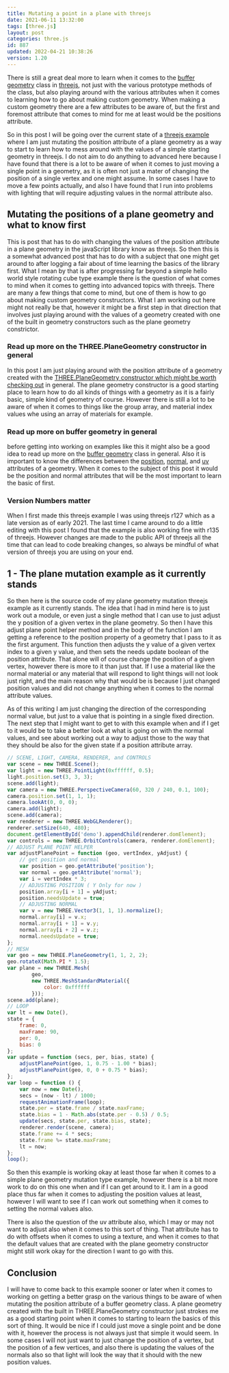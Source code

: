 ```yaml
---
title: Mutating a point in a plane with threejs
date: 2021-06-11 13:32:00
tags: [three.js]
layout: post
categories: three.js
id: 887
updated: 2022-04-21 10:38:26
version: 1.20
---
```


There is still a great deal more to learn when it comes to the [buffer geometry](https://threejs.org/docs/#api/en/core/BufferGeometry) class in [threejs](https://threejs.org/docs/#manual/en/introduction/Creating-a-scene), not just with the various prototype methods of the class, but also playing around with the various attributes when it comes to learning how to go about making custom geometry. When making a custom geometry there are a few attributes to be aware of, but the first and foremost attribute that comes to mind for me at least would be the positions attribute.

So in this post I will be going over the current state of a [threejs example](/2021/02/19/threejs-examples/) where I am just mutating the position attribute of a plane geometry as a way to start to learn how to mess around with the values of a simple starting geometry in threejs. I do not aim to do anything to advanced here because I have found that there is a lot to be aware of when it comes to just moving a single point in a geometry, as it is often not just a mater of changing the position of a single vertex and one might assume. In some cases I have to move a few points actually, and also I have found that I run into problems with lighting that will require adjusting values in the normal attribute also.

<!-- more -->

## Mutating the positions of a plane geometry and what to know first

This is post that has to do with changing the values of the position attribute in a plane geometry in the javaScript library know as threejs. So then this is a somewhat advanced post that has to do with a subject that one might get around to after logging a fair about of time learning the basics of the library first. What I mean by that is after progressing far beyond a simple hello world style rotating cube type example there is the question of what comes to mind when it comes to getting into advanced topics with threejs. There are many a few things that come to mind, but one of them is how to go about making custom geometry constructors. What I am working out here might not really be that, however it might be a first step in that direction that involves just playing around with the values of a geometry created with one of the built in geometry constructors such as the plane geometry constrictor.

### Read up more on the THREE.PlaneGeometry constructor in general

In this post I am just playing around with the position attribute of a geometry created with the [THREE.PlaneGeometry constructor which might be worth checking out](/2019/06/05/threejs-plane/) in general. The plane geometry constructor is a good starting place to learn how to do all kinds of things with a geometry as it is a fairly basic, simple kind of geometry of course. However there is still a lot to be aware of when it comes to things like the group array, and material index values whe using an array of materials for example.

### Read up more on buffer geometry in general

before getting into working on examples like this it might also be a good idea to read up more on the [buffer geometry](/2021/04/22/threejs-buffer-geometry/) class in general. Also it is important to know the differences between the [position](/2021/06/07/threejs-buffer-geometry-attributes-position/), [normal](/2021/06/08/threejs-buffer-geometry-attributes-normals/), and [uv](/2021/06/09/threejs-buffer-geometry-attributes-uv/) attributes of a geometry. When it comes to the subject of this post it would be the position and normal attributes that will be the most important to learn the basic of first.

### Version Numbers matter

When I first made this threejs example I was using threejs r127 which as a late version as of early 2021. The last time I came around to do a little editing with this post I found that the example is also working fine with r135 of threejs. However changes are made to the public API of threejs all the time that can lead to code breaking changes, so always be mindful of what version of threejs you are using on your end.

## 1 - The plane mutation example as it currently stands

So then here is the source code of my plane geometry mutation threejs example as it currently stands. The idea that I had in mind here is to just work out a module, or even just a single method that I can use to just adjust the y position of a given vertex in the plane geometry. So then I have this adjust plane point helper method and in the body of the function I am getting a reference to the position property of a geometry that I pass to it as the first argument. This function then adjusts the y value of a given vertex index to a given y value, and then sets the needs update boolean of the position attribute. That alone will of course change the position of a given vertex, however there is more to it than just that. If I use a material like the normal material or any material that will respond to light things will not look just right, and the main reason why that would be is because I just changed position values and did not change anything when it comes to the normal attribute values.


As of this writing I am just changing the direction of the corresponding normal value, but just to a value that is pointing in a single fixed direction. The next step that I might want to get to with this example when and if I get to it would be to take a better look at what is going on with the normal values, and see about working out a way to adjust those to the way that they should be also for the given state if a position attribute array.


```js
// SCENE, LIGHT, CAMERA, RENDERER, and CONTROLS
var scene = new THREE.Scene();
var light = new THREE.PointLight(0xffffff, 0.5);
light.position.set(3, 3, 3);
scene.add(light);
var camera = new THREE.PerspectiveCamera(60, 320 / 240, 0.1, 100);
camera.position.set(1, 1, 1);
camera.lookAt(0, 0, 0);
camera.add(light);
scene.add(camera);
var renderer = new THREE.WebGLRenderer();
renderer.setSize(640, 480);
document.getElementById('demo').appendChild(renderer.domElement);
var controls = new THREE.OrbitControls(camera, renderer.domElement);
// ADJUST PLANE POINT HELPER
var adjustPlanePoint = function (geo, vertIndex, yAdjust) {
    // get position and normal
    var position = geo.getAttribute('position');
    var normal = geo.getAttribute('normal');
    var i = vertIndex * 3;
    // ADJUSTING POSITION ( Y Only for now )
    position.array[i + 1] = yAdjust;
    position.needsUpdate = true;
    // ADJUSTING NORMAL
    var v = new THREE.Vector3(1, 1, 1).normalize();
    normal.array[i] = v.x;
    normal.array[i + 1] = v.y;
    normal.array[i + 2] = v.z;
    normal.needsUpdate = true;
};
// MESH
var geo = new THREE.PlaneGeometry(1, 1, 2, 2);
geo.rotateX(Math.PI * 1.5);
var plane = new THREE.Mesh(
        geo,
        new THREE.MeshStandardMaterial({
            color: 0xffffff
        }));
scene.add(plane);
// LOOP
var lt = new Date(),
state = {
    frame: 0,
    maxFrame: 90,
    per: 0,
    bias: 0
};
var update = function (secs, per, bias, state) {
    adjustPlanePoint(geo, 1, 0.75 - 1.00 * bias);
    adjustPlanePoint(geo, 0, 0 + 0.75 * bias);
};
var loop = function () {
    var now = new Date(),
    secs = (now - lt) / 1000;
    requestAnimationFrame(loop);
    state.per = state.frame / state.maxFrame;
    state.bias = 1 - Math.abs(state.per - 0.5) / 0.5;
    update(secs, state.per, state.bias, state);
    renderer.render(scene, camera);
    state.frame += 4 * secs;
    state.frame %= state.maxFrame;
    lt = now;
};
loop();
```

So then this example is working okay at least those far when it comes to a simple plane geometry mutation type example, however there is a bit more work to do on this one when and if I can get around to it. I am in a good place thus far when it comes to adjusting the position values at least, however I will want to see if I can work out something when it comes to setting the normal values also. 

There is also the question of the uv attribute also, which I may or may not want to adjust also when it comes to this sort of thing. That attribute has to do with offsets when it comes to using a texture, and when it comes to that the default values that are created with the plane geometry constructor might still work okay for the direction I want to go with this.

## Conclusion

I will have to come back to this example sooner or later when it comes to working on getting a better grasp on the various things to be aware of when mutating the position attribute of a buffer geometry class. A plane geometry created with the built in THREE.PlaneGeometry constructor just strokes me as a good starting point when it comes to starting to learn the basics of this sort of thing. It would be nice if I could just move a single point and be done with it, however the process is not always just that simple it would seem. In some cases I will not just want to just change the position of a vertex, but the position of a few vertices, and also there is updating the values of the normals also so that light will look the way that it should with the new position values.

